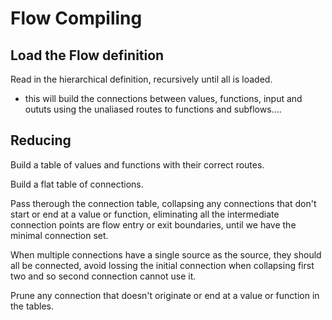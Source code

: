 # Flow Compiling

## Load the Flow definition
Read in the hierarchical definition, recursively until all is loaded.
- this will build the connections between values, functions, input and oututs
  using the unaliased routes to functions and subflows....
  
## Reducing
Build a table of values and functions with their correct routes.

Build a flat table of connections.

Pass therough the connection table, collapsing any connections that don't start or end 
at a value or function, eliminating all the intermediate connection points are flow entry
or exit boundaries, until we have the minimal connection set.

When multiple connections have a single source as the source, they should all be connected,
avoid lossing the initial connection when collapsing first two and so second connection cannot
use it.

Prune any connection that doesn't originate or end at a value or function in the tables.
